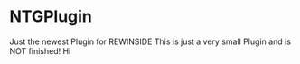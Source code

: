 # NTGPlugin
Just the newest Plugin for REWINSIDE
This is just a very small Plugin and is NOT finished!
Hi

